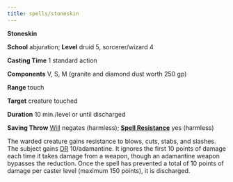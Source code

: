 ```yaml
---
title: spells/stoneskin
---
```

 **Stoneskin**

**School** abjuration; **Level** druid 5, sorcerer/wizard 4

**Casting Time** 1 standard action

**Components** V, S, M (granite and diamond dust worth 250 gp)

**Range** touch

**Target** creature touched

**Duration** 10 min./level or until discharged

**Saving Throw** [Will](../combat.md#_will) negates (harmless); **[Spell Resistance](../glossary.md#_spell-resistance)** yes (harmless)

The warded creature gains resistance to blows, cuts, stabs, and slashes. The subject gains [DR](../glossary.md#_damage-reduction) 10/adamantine. It ignores the first 10 points of damage each time it takes damage from a weapon, though an adamantine weapon bypasses the reduction. Once the spell has prevented a total of 10 points of damage per caster level (maximum 150 points), it is discharged.

